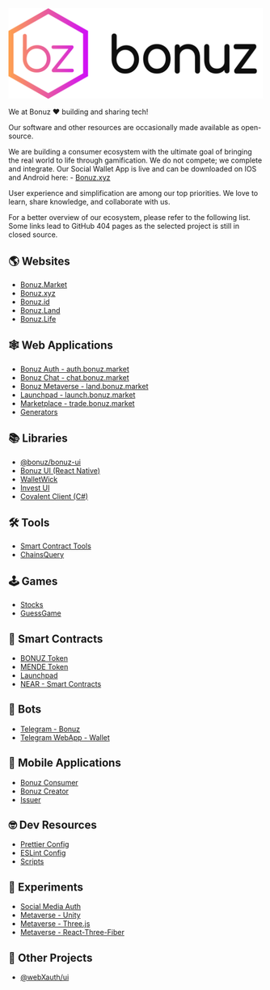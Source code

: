 <picture>
  <source media="(prefers-color-scheme: dark)" srcset="https://raw.githubusercontent.com/bonuz-market/.github/main/profile/bonuz_light.svg" width="120">
  <source media="(prefers-color-scheme: light)" srcset="https://raw.githubusercontent.com/bonuz-market/.github/main/profile/bonuz_dark.svg" width="120">
  <img alt="webxauth logo" src="https://raw.githubusercontent.com/bonuz-market/.github/main/profile/bonuz_dark.svg">
</picture>

We at Bonuz ❤️ building and sharing tech!

Our software and other resources are occasionally made available as open-source.

We are building a consumer ecosystem with the ultimate goal of bringing the real world to life through gamification.
We do not compete; we complete and integrate.
Our Social Wallet App is live and can be downloaded on IOS and Android here:   - [Bonuz.xyz](https://bonuz.xyz)

User experience and simplification are among our top priorities. We love to learn, share knowledge, and collaborate with us.

For a better overview of our ecosystem, please refer to the following list.\
Some links lead to GitHub 404 pages as the selected project is still in closed source.

🌎 Websites
---
- [Bonuz.Market](https://github.com/bonuz-market/bonuz-market)
- [Bonuz.xyz](https://github.com/bonuz-market/bonuz-market)
- [Bonuz.id](https://github.com/bonuz-market/bonuz-market)
- [Bonuz.Land](https://github.com/bonuz-market/bonuz-land)
- [Bonuz.Life](https://github.com/bonuz-market/bonuz-life)

🕸 Web Applications
---
- [Bonuz Auth - auth.bonuz.market](https://github.com/bonuz-market/auth-bonuz-market)
- [Bonuz Chat - chat.bonuz.market](https://github.com/bonuz-market/chat-bonuz-market)
- [Bonuz Metaverse - land.bonuz.market](https://github.com/bonuz-market/bonuz-land-nextjs-ts)
- [Launchpad - launch.bonuz.market](https://github.com/bonuz-market/launchpad_web-app)
- [Marketplace - trade.bonuz.market](https://github.com/bonuz-market/marketplace-webapp)
- [Generators](https://github.com/bonuz-market/generators)

📚 Libraries
---
- [@bonuz/bonuz-ui](https://github.com/bonuz-market/bonuz-ui)
- [Bonuz UI (React Native)](https://github.com/bonuz-market/bonuz-ui_react-native)
- [WalletWick](https://github.com/bonuz-market/WalletWick)
- [Invest UI](https://github.com/bonuz-market/invest-ui)
- [Covalent Client (C#)](https://github.com/bonuz-market/covalent)

🛠 Tools
---
- [Smart Contract Tools](https://github.com/bonuz-market/smart-contract-tools)
- [ChainsQuery](https://github.com/bonuz-market/chainsquery)

🕹 Games
---
- [Stocks](https://github.com/bonuz-market/StocksGame)
- [GuessGame](https://github.com/bonuz-market/guessgame-ai)

📄 Smart Contracts
---
- [BONUZ Token](https://github.com/bonuz-market/token)
- [MENDE Token](https://github.com/bonuz-market/MendeToken)
- [Launchpad](https://github.com/bonuz-market/launchpad-smart-contract)
- [NEAR - Smart Contracts](https://github.com/bonuz-market/near-smart-contracts)

🤖 Bots
---
- [Telegram - Bonuz](https://github.com/bonuz-market/bot-telegram)
- [Telegram WebApp - Wallet](https://github.com/bonuz-market/bot-telegram-webapp)

📱 Mobile Applications
---
- [Bonuz Consumer](https://github.com/bonuz-market/bonuz-app)
- [Bonuz Creator](https://github.com/bonuz-market/creator-portal_mobile-app)
- [Issuer](https://github.com/bonuz-market/app-issuer)

🤓 Dev Resources
---
- [Prettier Config](https://github.com/bonuz-market/prettier)
- [ESLint Config](https://github.com/bonuz-market/eslint)
- [Scripts](https://github.com/bonuz-market/scripts)

🧪 Experiments
---
- [Social Media Auth](https://github.com/bonuz-market/social-media-auth-prototype)
- [Metaverse - Unity](https://github.com/bonuz-market/bonuz-land-unity)
- [Metaverse - Three.js](https://github.com/bonuz-market/bonuz-land-threejs)
- [Metaverse - React-Three-Fiber](https://github.com/bonuz-market/bonuz-land-react-three-fiber)

💼 Other Projects
---
- [@webXauth/ui](https://github.com/webXauth/webXauth-ui)
